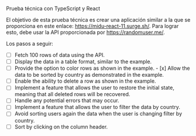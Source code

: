 Prueba técnica con TypeScript y React

El objetivo de esta prueba técnica es crear una aplicación similar a la que se proporciona en este enlace: https://midu-react-11.surge.sh/. Para lograr esto, debe usar la API proporcionada por https://randomuser.me/.

Los pasos a seguir:

-[ ] Fetch 100 rows of data using the API.
-[ ] Display the data in a table format, similar to the example.
-[ ] Provide the option to color rows as shown in the example. - [x] Allow the data to be sorted by country as demonstrated in the example.
-[ ] Enable the ability to delete a row as shown in the example.
-[ ] Implement a feature that allows the user to restore the initial state, meaning that all deleted rows will be recovered.
-[ ] Handle any potential errors that may occur.
-[ ] Implement a feature that allows the user to filter the data by country.
-[ ] Avoid sorting users again the data when the user is changing filter by country.
-[ ] Sort by clicking on the column header.
